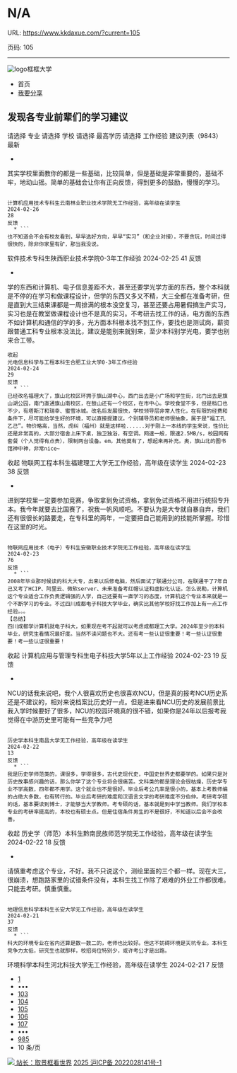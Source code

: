 # N/A

URL: https://www.kkdaxue.com/?current=105

页码: 105

---

![logo](https://www.kkdaxue.com/?current=105)框框大学
  * 首页
  * [我要分享](https://www.kkdaxue.com/post/add)


## 发现各专业前辈们的学习建议
请选择
专业
请选择
学校
请选择
最高学历
请选择
工作经验
建议列表（9843）
最新
  * ```
其实学校里面教你的都是一些基础，比较简单，但是基础是非常重要的，基础不牢，地动山摇。简单的基础会让你有正向反馈，得到更多的鼓励，慢慢的学习。
```

计算机应用技术专科生云南林业职业技术学院无工作经验，高年级在读学生
2024-02-26
28
反馈
  * ```
也不知道会不会有校友看到，早早选好方向，早早“实习”（和企业对接），不要贪玩，时间过得很快的，除非你家里有矿，那当我没说。
```

软件技术专科生陕西职业技术学院0-3年工作经验
2024-02-25
41
反馈
  * ```
学的东西和计算机、电子信息差距不大，甚至还要学光学方面的东西，整个本科就是不停的在学习和做课程设计，但学的东西又多又不精，大三全都在准备考研，但是直到大三结束课都是一周排满的根本没空复习，甚至还要占用暑假搞生产实习，实习也是在教室做课程设计也不是真的实习。不考研去找工作的话，电方面的东西不如计算机和通信的学的多，光方面本科根本找不到工作，要找也是测试岗，薪资跟普通工科专业根本没法比，建议是能别来就别来，至少本科别学光电，要学也别来合工带。
```
收起
光电信息科学与工程本科生合肥工业大学0-3年工作经验
2024-02-24
29
反馈
  * ```
已经改名福理大了，旗山北校区环拥于旗山湖中心，西门出去是小广场和学生街，北门出去是旗山湖公园，南门直通旗山南校区，在鼓山还有一个校区，在市中心。学校食堂不多，但是档口也不少，有塔斯汀和瑞幸、蜜雪冰城。改名后发展很快，学校领导层非常人性化，在有限的经费和条件下，尽可能给学生好的环境，可以直接提建议。个别辅导员和老师很抽象，属于是“福工孔乙己”。物价略高，当然，虎纠（福州）就是这样啦......对于刚上一本线的学生来说，性价比还是非常高的，大部分宿舍上床下桌，独卫独浴，有空调。网速一般，限速2.5MB/s，校园网有套餐（个人觉得有点贵），限制两台设备。em，其他莫有了，想起来再补充。奥，旗山北的图书馆神中神，非常nice~
```
收起
物联网工程本科生福建理工大学无工作经验，高年级在读学生
2024-02-23
38
反馈
  * ```
进到学校里一定要参加竞赛，争取拿到免试资格，拿到免试资格不用进行统招专升本。我今年就要去比国赛了，祝我一帆风顺吧。不要认为是大专就自暴自弃，我们还有很很长的路要走，在专科里的两年，一定要把自己能用到的技能所掌握。珍惜在这里的时光。
```

物联网应用技术（电子）专科生安徽职业技术学院无工作经验，高年级在读学生
2024-02-23
76
反馈
  * ```
2008年毕业那时候读的科大大专，出来以后修电脑，然后面试了联通分公司，在联通干了7年自己又考了HCIP、阿里云、微软server、未来准备考红帽认证和虚拟化认证。怎么说勒，计算机这个专业适合工作负责逻辑强的人学，自己还要有一直学习的态度，计算机这个专业本来就是一个不断学习的专业。不过四川成都电子科技大学毕业，确实比其他学校好找工作加上有一点工作经验。。。
【总结】
四川成都学计算机就电子科大，如果现在考不起就可以考虑成都理工大学。2024年至少的本科毕业，研究生看情况最好度。当然不读问题也不大。还有考一些认证很重要！考一些认证很重要！考一些认证很重要！
```
收起
计算机应用与管理专科生电子科技大学5年以上工作经验
2024-02-23
19
反馈
  * ```
NCU的话我来说吧，我个人很喜欢历史也很喜欢NCU，但是真的报考NCU历史系还是不建议的，相对来说档案比历史好一点。但是进来看NCU历史的发展前景比我入学时候要好了很多，NCU的校园环境真的很不错，如果你是24年以后报考我觉得在中游历史里可能有一些竞争力吧
```

历史学本科生南昌大学无工作经验，高年级在读学生
2024-02-22
13
反馈
  * ```
我是历史学师范类的，课很多，学得很多，古代史现代史，中国史世界史都要学的。如果只是对历史故事感兴趣的话，那么你学了这个专业将会很痛苦。文科类的都是理论会很枯燥，历史学专业不学高数，四年都不用学。这个就业也不是很好。毕业后考公几率是很小的，基本上考教师编的占绝大多数，也有转行的。毕业后考研的难度和汉语言文学的考研难度不分伯仲。考研考学硕的话，基本要读到博士，才能够当大学教师。考专硕的话，基本就是到中学当教师。我们学校本专业的考研率挺高的，本校也有硕士点。但是住宿条件男生的不是很好，不知道以后会不会改善。
```
收起
历史学（师范）本科生黔南民族师范学院无工作经验，高年级在读学生
2024-02-22
18
反馈
  * ```
请慎重考虑这个专业，不好。我不只说这个，测绘里面的三个都一样。现在大三，很崩溃，想跑路家里的试错条件没有，本科生找工作除了艰难的外业工作都很难。只能去考研。慎重慎重。
```

地理信息科学本科生长安大学无工作经验，高年级在读学生
2024-02-21
37
反馈
  * ```
科大的环境专业在省内还算是数一数二的，老师也比较好。但这不妨碍环境是天坑专业。本科生竞争力太低，研究生也就那样，校招岗位特别少，或许考公才是出路。
```

环境科学本科生河北科技大学无工作经验，高年级在读学生
2024-02-21
7
反馈


  * [1](https://www.kkdaxue.com/?current=1)
  * •••
  * [103](https://www.kkdaxue.com/?current=103)
  * [104](https://www.kkdaxue.com/?current=104)
  * [105](https://www.kkdaxue.com/?current=105)
  * [106](https://www.kkdaxue.com/?current=106)
  * [107](https://www.kkdaxue.com/?current=107)
  * •••
  * [985](https://www.kkdaxue.com/?current=985)
  * 10 条/页


[![](https://www.kkdaxue.com/?current=105) 站长：取景框看世界](https://space.bilibili.com/40427625 "1")[](https://space.bilibili.com/12890453 "2")[](https://www.laoyujianli.com "resume")
[2025 沪ICP备 2022028141号-1](https://beian.miit.gov.cn/)
